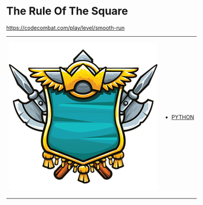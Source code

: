 # The Rule Of The Square

https://codecombat.com/play/level/smooth-run
<table>
<tr>
<td>

![Hero Picture](hero.png?raw=true "Hero Picture")

</td>
<td>
<ul>
<li>

[PYTHON](RunnerStep2Scoring.py)

</li>
</td>
</tr>
<table>